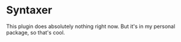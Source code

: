 # Syntaxer
This plugin does absolutely nothing right now. But it's in my personal package,
so that's cool.
